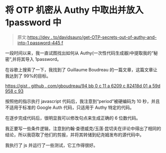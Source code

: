 # 将 OTP 机密从 Authy 中取出并放入 1password 中

> 原文:[https://dev . to/davidsauro/get-OTP-secrets-out-of-authy-and-into-1 password-445 f](https://dev.to/davidsauro/get-otp-secrets-out-of-authy-and-into-1password-445f)

一段时间以来，我一直试图找出如何从 Authy(一次性代码生成器)中提取我的“秘密”,并将其导入 1password。

在谷歌上搜索了一下，我找到了 Guillaume Boudreau 的一篇文章，这篇文章让我达到了 99%的目标。

[https://gist . github . com/gboudreau/94 bb 0 c 11 a 6209 c 82418d 01 a 59d 958 c 93](https://gist.github.com/gboudreau/94bb0c11a6209c82418d01a59d958c93)

按照他的指示执行 javascript 代码后，我注意到“period”被硬编码为 10 秒，并且不适用于标准的 Google Auth 代码，只适用于 Authy 特定的代码。

在逐步完成代码后，很明显我可以修改句点来生成正确的 6 位数代码。

我正要写一些条件逻辑，注意到约翰·查德威克/玉莲·昆切夫在评论中得出了相同的结论，所以我窃取了他们的剪报，并将其转储到纪尧姆发布的源代码中。

我执行了 js 并运行了一些测试，它工作得很好。